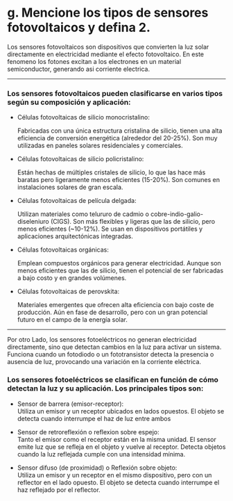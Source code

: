 # g. Mencione los tipos de sensores fotovoltaicos y defina 2.  

 Los sensores fotovoltaicos son dispositivos que convierten la luz solar directamente en electricidad mediante el efecto fotovoltaico. En este fenomeno los fotones excitan a los electrones en un material semiconductor, generando asi corriente electrica.  

 ---



### Los sensores fotovoltaicos pueden clasificarse en varios tipos según su composición y aplicación:

   * Células fotovoltaicas de silicio monocristalino:

     Fabricadas con una única estructura cristalina de silicio, tienen una alta eficiencia de conversión energética (alrededor del 20-25%). Son muy utilizadas en paneles solares residenciales y comerciales.  

   * Células fotovoltaicas de silicio policristalino:

     Están hechas de múltiples cristales de silicio, lo que las hace más baratas pero ligeramente menos eficientes (15-20%). Son comunes en instalaciones solares de gran escala.  

   * Células fotovoltaicas de película delgada:

     Utilizan materiales como telururo de cadmio o cobre-indio-galio-diseleniuro (CIGS). Son más flexibles y ligeras que las de silicio, pero menos eficientes (~10-12%). Se usan en dispositivos portátiles y aplicaciones arquitectónicas integradas.  

  *  Células fotovoltaicas orgánicas:

     Emplean compuestos orgánicos para generar electricidad. Aunque son menos eficientes que las de silicio, tienen el potencial de ser fabricadas a bajo costo y en grandes volúmenes.  

   * Células fotovoltaicas de perovskita:

     Materiales emergentes que ofrecen alta eficiencia con bajo coste de producción. Aún en fase de desarrollo, pero con un gran potencial futuro en el campo de la energía solar.  
---

Por otro Lado, los sensores fotoeléctricos no generan electricidad directamente, sino que detectan cambios en la luz para activar un sistema. Funciona cuando un fotodiodo o un fototransistor detecta la presencia o ausencia de luz, provocando una variación en la corriente eléctrica.

### Los sensores fotoeléctricos se clasifican en función de cómo detectan la luz y su aplicación. Los principales tipos son:

- Sensor de barrera (emisor-receptor):  
    Utiliza un emisor y un receptor ubicados en lados opuestos. El objeto se detecta cuando interrumpe el haz de luz entre ambos

- Sensor de retroreflexión o reflexion sobre espejo:  
    Tanto el emisor como el receptor están en la misma unidad. El sensor emite luz que se refleja en el objeto y vuelve al receptor. Detecta objetos cuando la luz reflejada cumple con una intensidad mínima.

- Sensor difuso (de proximidad) o Reflexión sobre objeto:  
    Utiliza un emisor y un receptor en el mismo dispositivo, pero con un reflector en el lado opuesto. El objeto se detecta cuando interrumpe el haz reflejado por el reflector.



